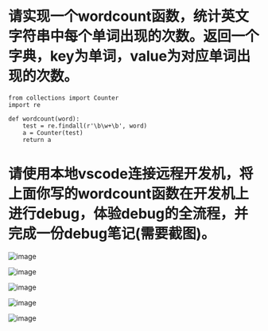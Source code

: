 
#  请实现一个wordcount函数，统计英文字符串中每个单词出现的次数。返回一个字典，key为单词，value为对应单词出现的次数。
    from collections import Counter
    import re

    def wordcount(word):
        test = re.findall(r'\b\w+\b', word)
        a = Counter(test)
        return a

#  请使用本地vscode连接远程开发机，将上面你写的wordcount函数在开发机上进行debug，体验debug的全流程，并完成一份debug笔记(需要截图)。

![image](https://github.com/user-attachments/assets/3325a32f-d162-42d3-95cc-88804533f6b8)


![image](https://github.com/user-attachments/assets/ffb96c52-0330-4541-91cd-e52bc72c4824)


![image](https://github.com/user-attachments/assets/e7d8cfa3-42a5-4501-b2d9-bf000c5e543e)

![image](https://github.com/user-attachments/assets/52832a4e-4c09-4822-8438-dff47bf7b416)

![image](https://github.com/user-attachments/assets/723d0b35-47de-44f7-bec6-8418c775ac66)




